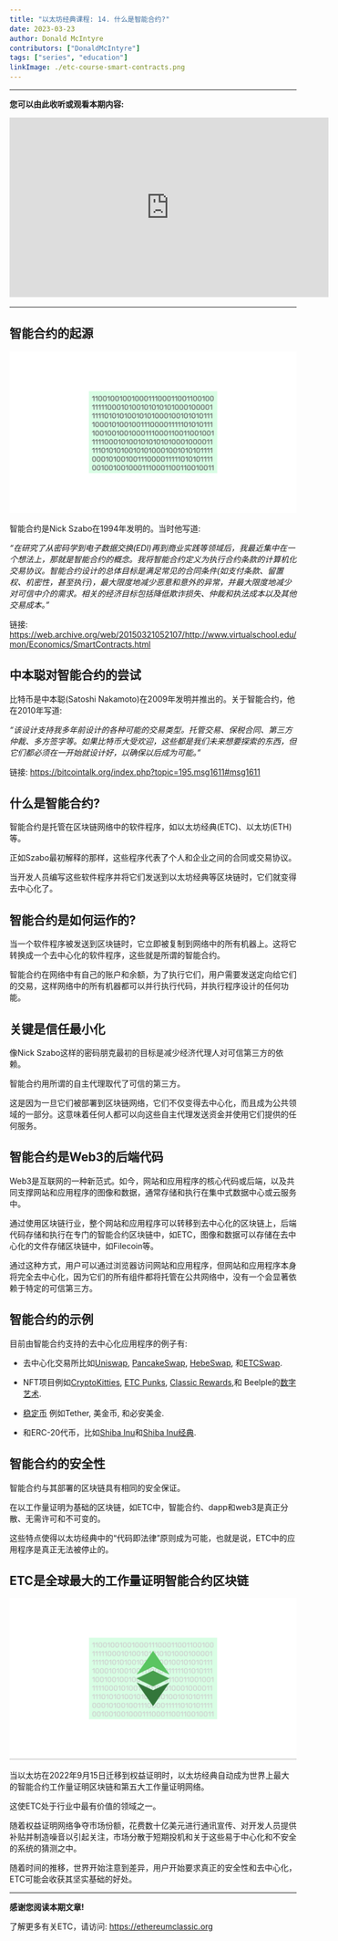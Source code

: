 ```yaml
---
title: "以太坊经典课程: 14. 什么是智能合约?"
date: 2023-03-23
author: Donald McIntyre
contributors: ["DonaldMcIntyre"]
tags: ["series", "education"]
linkImage: ./etc-course-smart-contracts.png
---
```


---
**您可以由此收听或观看本期内容:**

<iframe width="560" height="315" src="https://www.youtube.com/embed/81xZPZXU3_w" title="YouTube video player" frameborder="0" allow="accelerometer; autoplay; clipboard-write; encrypted-media; gyroscope; picture-in-picture; web-share" allowfullscreen></iframe>

---

## 智能合约的起源

![智能合约](./1.png)

智能合约是Nick Szabo在1994年发明的。当时他写道:

*“在研究了从密码学到电子数据交换(EDI)再到商业实践等领域后，我最近集中在一个想法上，那就是智能合约的概念。我将智能合约定义为执行合约条款的计算机化交易协议。智能合约设计的总体目标是满足常见的合同条件(如支付条款、留置权、机密性，甚至执行)，最大限度地减少恶意和意外的异常，并最大限度地减少对可信中介的需求。相关的经济目标包括降低欺诈损失、仲裁和执法成本以及其他交易成本。”*

链接: https://web.archive.org/web/20150321052107/http://www.virtualschool.edu/mon/Economics/SmartContracts.html

## 中本聪对智能合约的尝试

比特币是中本聪(Satoshi Nakamoto)在2009年发明并推出的。关于智能合约，他在2010年写道:

*“该设计支持我多年前设计的各种可能的交易类型。托管交易、保税合同、第三方仲裁、多方签字等。如果比特币大受欢迎，这些都是我们未来想要探索的东西，但它们都必须在一开始就设计好，以确保以后成为可能。”*

链接: https://bitcointalk.org/index.php?topic=195.msg1611#msg1611

## 什么是智能合约?

智能合约是托管在区块链网络中的软件程序，如以太坊经典(ETC)、以太坊(ETH)等。

正如Szabo最初解释的那样，这些程序代表了个人和企业之间的合同或交易协议。

当开发人员编写这些软件程序并将它们发送到以太坊经典等区块链时，它们就变得去中心化了。

## 智能合约是如何运作的?

当一个软件程序被发送到区块链时，它立即被复制到网络中的所有机器上。这将它转换成一个去中心化的软件程序，这些就是所谓的智能合约。

智能合约在网络中有自己的账户和余额，为了执行它们，用户需要发送定向给它们的交易，这样网络中的所有机器都可以并行执行代码，并执行程序设计的任何功能。

## 关键是信任最小化

像Nick Szabo这样的密码朋克最初的目标是减少经济代理人对可信第三方的依赖。

智能合约用所谓的自主代理取代了可信的第三方。

这是因为一旦它们被部署到区块链网络，它们不仅变得去中心化，而且成为公共领域的一部分。这意味着任何人都可以向这些自主代理发送资金并使用它们提供的任何服务。

## 智能合约是Web3的后端代码

Web3是互联网的一种新范式。如今，网站和应用程序的核心代码或后端，以及共同支撑网站和应用程序的图像和数据，通常存储和执行在集中式数据中心或云服务中。

通过使用区块链行业，整个网站和应用程序可以转移到去中心化的区块链上，后端代码存储和执行在专门的智能合约区块链中，如ETC，图像和数据可以存储在去中心化的文件存储区块链中，如Filecoin等。

通过这种方式，用户可以通过浏览器访问网站和应用程序，但网站和应用程序本身将完全去中心化，因为它们的所有组件都将托管在公共网络中，没有一个会显著依赖于特定的可信第三方。

## 智能合约的示例

目前由智能合约支持的去中心化应用程序的例子有:


- 去中心化交易所比如[Uniswap](https://app.uniswap.org/), [PancakeSwap](https://pancakeswap.finance/), [HebeSwap](https://pancakeswap.finance/), 和[ETCSwap](https://swap.ethereumclassic.com/#/swap).


- NFT项目例如[CryptoKitties](https://www.cryptokitties.co/), [ETC Punks](https://etcpunks.com/), [Classic Rewards](https://www.classicrewards.io/),和 Beelple的[数字艺术](https://www.christies.com/features/Monumental-collage-by-Beeple-is-first-purely-digital-artwork-NFT-to-come-to-auction-11510-7.aspx).

- [稳定币](https://www.coingecko.com/en/categories/stablecoins) 例如Tether, 美金币, 和必安美金.

- 和ERC-20代币，比如[Shiba Inu](https://shibatoken.com/)和[Shiba Inu经典](https://www.shibaclassic.sc/).

## 智能合约的安全性

智能合约与其部署的区块链具有相同的安全保证。

在以工作量证明为基础的区块链，如ETC中，智能合约、dapp和web3是真正分散、无需许可和不可变的。

这些特点使得以太坊经典中的“代码即法律”原则成为可能，也就是说，ETC中的应用程序是真正无法被停止的。

## ETC是全球最大的工作量证明智能合约区块链

![以太坊经典](./2.png)

当以太坊在2022年9月15日迁移到权益证明时，以太坊经典自动成为世界上最大的智能合约工作量证明区块链和第五大工作量证明网络。

这使ETC处于行业中最有价值的领域之一。

随着权益证明网络争夺市场份额，花费数十亿美元进行通讯宣传、对开发人员提供补贴并制造噪音以引起关注，市场分散于短期投机和关于这些易于中心化和不安全的系统的猜测之中。

随着时间的推移，世界开始注意到差异，用户开始要求真正的安全性和去中心化，ETC可能会收获其坚实基础的好处。

---

**感谢您阅读本期文章!**

了解更多有关ETC，请访问: https://ethereumclassic.org
